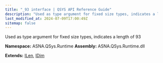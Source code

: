```yaml
---
title: "_93 interface | QSYS API Reference Guide"
description: "Used as type argument for fixed size types, indicates a length of 93  "
last_modified_at: 2024-07-09T17:00:49Z
sitemap: false
---
```


Used as type argument for fixed size types, indicates a length of 93 

**Namespace:** ASNA.QSys.Runtime
**Assembly:** ASNA.QSys.Runtime.dll

**Extends:** [ILen](/reference/runtime/qsys-runtime/i-len.html), [IDim](/reference/runtime/qsys-runtime/i-dim.html)
<br>
<br>
